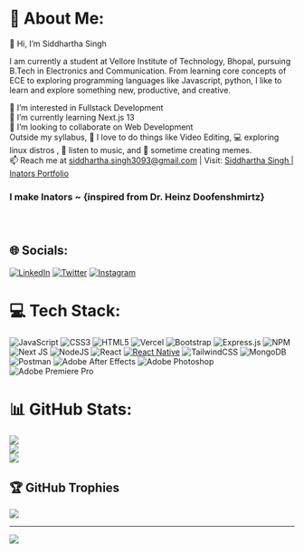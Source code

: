 # 💫 About Me:

👋 Hi, I’m Siddhartha Singh<br>

I am currently a student at Vellore Institute of Technology, Bhopal, pursuing B.Tech in Electronics and Communication. From learning core concepts of ECE to exploring programming languages like Javascript, python, I like to learn and explore something new, productive, and creative.

👀 I’m interested in Fullstack Development<br>🌱 I’m currently learning Next.js 13<br>💞️ I’m looking to collaborate on Web Development<br>Outside my syllabus, 🎥 I love to do things like Video Editing, 💻 exploring linux distros , 🎵 listen to music, and 👻 sometime creating memes.<br>📫 Reach me at siddhartha.singh3093@gmail.com  | Visit: <a href="https://siddharthasingh.vercel.app/">Siddhartha Singh | Inators Portfolio</a> <br>

<h3> I make Inators ~ {inspired from Dr. Heinz Doofenshmirtz} <h3>
<br>


## 🌐 Socials:
[![LinkedIn](https://img.shields.io/badge/LinkedIn-%230077B5.svg?logo=linkedin&logoColor=white)](https://www.linkedin.com/in/siddhartha-singh-68645a244/) [![Twitter](https://img.shields.io/badge/Twitter-%231DA1F2.svg?logo=Twitter&logoColor=white)](https://twitter.com/siddhartha_up80) [![Instagram](https://img.shields.io/badge/Instagram-%23E4405F.svg?logo=Instagram&logoColor=white)](https://www.instagram.com/sid_up80/)


# 💻 Tech Stack:
![JavaScript](https://img.shields.io/badge/javascript-%23323330.svg?style=for-the-badge&logo=javascript&logoColor=%23F7DF1E)
![CSS3](https://img.shields.io/badge/css3-%231572B6.svg?style=for-the-badge&logo=css3&logoColor=white) ![HTML5](https://img.shields.io/badge/html5-%23E34F26.svg?style=for-the-badge&logo=html5&logoColor=white) ![Vercel](https://img.shields.io/badge/vercel-%23000000.svg?style=for-the-badge&logo=vercel&logoColor=white) ![Bootstrap](https://img.shields.io/badge/bootstrap-%23563D7C.svg?style=for-the-badge&logo=bootstrap&logoColor=white) ![Express.js](https://img.shields.io/badge/express.js-%23404d59.svg?style=for-the-badge&logo=express&logoColor=%2361DAFB) ![NPM](https://img.shields.io/badge/NPM-%23000000.svg?style=for-the-badge&logo=npm&logoColor=white) ![Next JS](https://img.shields.io/badge/Next-black?style=for-the-badge&logo=next.js&logoColor=white) ![NodeJS](https://img.shields.io/badge/node.js-6DA55F?style=for-the-badge&logo=node.js&logoColor=white) ![React](https://img.shields.io/badge/react-%2320232a.svg?style=for-the-badge&logo=react&logoColor=%2361DAFB) 
[![React Native](https://img.shields.io/badge/react%20native-%2320232a.svg?style=for-the-badge&logo=react&logoColor=%2361DAFB)](https://reactnative.dev/)
![TailwindCSS](https://img.shields.io/badge/tailwindcss-%2338B2AC.svg?style=for-the-badge&logo=tailwind-css&logoColor=white) ![MongoDB](https://img.shields.io/badge/MongoDB-%234ea94b.svg?style=for-the-badge&logo=mongodb&logoColor=white) ![Postman](https://img.shields.io/badge/Postman-FF6C37?style=for-the-badge&logo=postman&logoColor=white) ![Adobe After Effects](https://img.shields.io/badge/Adobe%20After%20Effects-9999FF.svg?style=for-the-badge&logo=Adobe%20After%20Effects&logoColor=white) ![Adobe Photoshop](https://img.shields.io/badge/adobephotoshop-%2331A8FF.svg?style=for-the-badge&logo=adobephotoshop&logoColor=white) ![Adobe Premiere Pro](https://img.shields.io/badge/Adobe%20Premiere%20Pro-9999FF.svg?style=for-the-badge&logo=Adobe%20Premiere%20Pro&logoColor=white) 
# 📊 GitHub Stats:
![](https://github-readme-stats.vercel.app/api?username=siddhartha-up80&theme=blue-green&hide_border=false&include_all_commits=true&count_private=false)<br/>
![](https://github-readme-streak-stats.herokuapp.com/?user=siddhartha-up80&theme=blue-green&hide_border=false)<br/>
![](https://github-readme-stats.vercel.app/api/top-langs/?username=siddhartha-up80&theme=blue-green&hide_border=true&include_all_commits=true&count_private=false&layout=compact)

## 🏆 GitHub Trophies
![](https://github-profile-trophy.vercel.app/?username=siddhartha-up80&theme=radical&no-frame=false&no-bg=true&margin-w=4)

---
[![](https://visitcount.itsvg.in/api?id=siddhartha-up80&icon=0&color=5)](https://visitcount.itsvg.in)
  
<!-- Proudly created with GPRM ( https://gprm.itsvg.in ) -->
